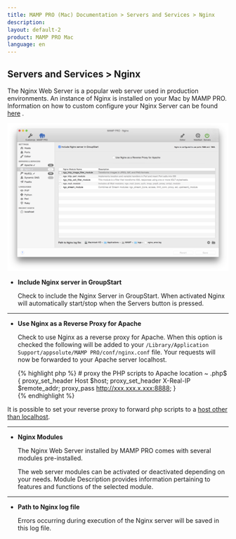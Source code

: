 ```yaml
---
title: MAMP PRO (Mac) Documentation > Servers and Services > Nginx
description: 
layout: default-2
product: MAMP PRO Mac
language: en
---
```


## Servers and Services > Nginx

The Nginx Web Server is a popular web server used in production environments. An instance of Nginx is installed on your Mac by MAMP PRO.  Information on how to custom configure your Nginx Server can be found [here](../../Settings/Hosts/Nginx) . 

![MAMP](/en/MAMP-PRO-Mac/Servers-and-Services/Nginx/Nginx.png)

*  **Include Nginx server in GroupStart**  

    Check to include the Nginx Server in GroupStart. When activated Nginx will automatically start/stop when the Servers button is pressed.

---

*  **Use Nginx as a Reverse Proxy for Apache**  

    Check to use Nginx as a reverse proxy for Apache. When this option is checked the following will be added to your  `/Library/Application Support/appsolute/MAMP PRO/conf/nginx.conf` file. Your requests will now be forwarded to your Apache server localhost.
    
    {% highlight php %}
        # proxy the PHP scripts to Apache
        location ~ \.php$ {
            proxy_set_header Host $host;
            proxy_set_header X-Real-IP $remote_addr;
            proxy_pass http://xxx.xxx.x.xxx:8888;
        }    
    {% endhighlight %}

It is possible to set your reverse proxy to forward php scripts to a [host other than localhost](../../How-Tos/General#nginx_reverse_proxy).

---

*  **Nginx Modules**

    The Nginx Web Server installed by MAMP PRO comes with several modules pre-installed.

    The web server modules can be activated or deactivated depending on your needs. Module Description provides information pertaining to features and functions of the selected module.

---

*  **Path to Nginx log file**

    Errors occurring during execution of the Nginx server will be saved in this log file.
